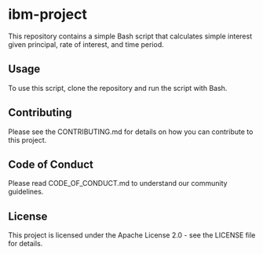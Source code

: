 # ibm-project
This repository contains a simple Bash script that calculates simple interest given principal, rate of interest, and time period.

## Usage

To use this script, clone the repository and run the script with Bash.

## Contributing
Please see the CONTRIBUTING.md for details on how you can contribute to this project.

## Code of Conduct
Please read CODE_OF_CONDUCT.md to understand our community guidelines.

## License
This project is licensed under the Apache License 2.0 - see the LICENSE file for details.
